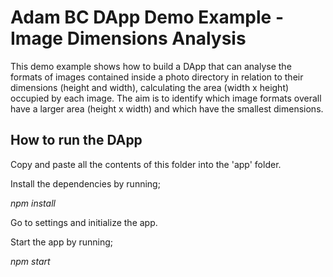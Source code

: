 
# Adam BC DApp Demo Example - Image Dimensions Analysis

This demo example shows how to build a DApp that can analyse the formats of images contained inside a photo directory in relation to their dimensions (height and width), calculating the area (width x height) occupied by each image. The aim is to identify which image formats overall have a larger area (height x width) and which have the smallest dimensions.

## How to run the DApp

Copy and paste all the contents of this folder into the 'app' folder.

Install the dependencies by running;

_npm install_

Go to settings and initialize the app.

Start the app by running;

_npm start_

